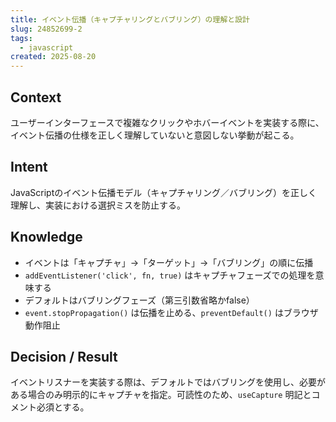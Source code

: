 ```yaml
---
title: イベント伝播（キャプチャリングとバブリング）の理解と設計
slug: 24852699-2
tags:
  - javascript
created: 2025-08-20
---
```



## Context


ユーザーインターフェースで複雑なクリックやホバーイベントを実装する際に、イベント伝播の仕様を正しく理解していないと意図しない挙動が起こる。


## Intent


JavaScriptのイベント伝播モデル（キャプチャリング／バブリング）を正しく理解し、実装における選択ミスを防止する。


## Knowledge

- イベントは「キャプチャ」→「ターゲット」→「バブリング」の順に伝播
- `addEventListener('click', fn, true)` はキャプチャフェーズでの処理を意味する
- デフォルトはバブリングフェーズ（第三引数省略かfalse）
- `event.stopPropagation()` は伝播を止める、`preventDefault()` はブラウザ動作阻止

## Decision / Result


イベントリスナーを実装する際は、デフォルトではバブリングを使用し、必要がある場合のみ明示的にキャプチャを指定。可読性のため、`useCapture` 明記とコメント必須とする。


